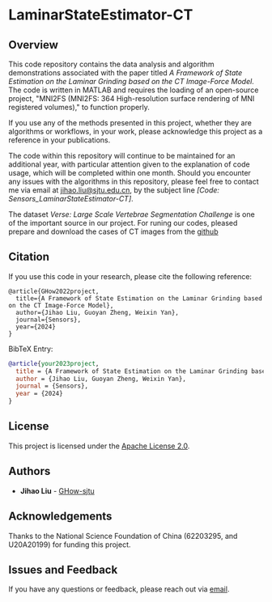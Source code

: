 # LaminarStateEstimator-CT

## Overview
This code repository contains the data analysis and algorithm demonstrations associated with the paper titled *A Framework of State Estimation on the Laminar Grinding based on the CT Image-Force Model*. The code is written in MATLAB and requires the loading of an open-source project, "MNI2FS (MNI2FS: 364 High-resolution surface rendering of MNI registered volumes)," to function properly.

If you use any of the methods presented in this project, whether they are algorithms or workflows, in your work, please acknowledge this project as a reference in your publications.

The code within this repository will continue to be maintained for an additional year, with particular attention given to the explanation of code usage, which will be completed within one month. Should you encounter any issues with the algorithms in this repository, please feel free to contact me via email at jihao.liu@sjtu.edu.cn, by the subject line *[Code: Sensors_LaminarStateEstimator-CT]*.

The dataset *Verse: Large Scale Vertebrae Segmentation Challenge* is one of the important source in our project. For runing our codes, pleased prepare and download the cases of CT images from the [github](https://github.com/anjany/verse)

## Citation
If you use this code in your research, please cite the following reference:
```
@article{GHow2022project,
  title={A Framework of State Estimation on the Laminar Grinding based on the CT Image-Force Model},
  author={Jihao Liu, Guoyan Zheng, Weixin Yan},
  journal={Sensors},
  year={2024}
}
```
BibTeX Entry:
```bibtex
@article{your2023project,
  title = {A Framework of State Estimation on the Laminar Grinding based on the CT Image-Force Model},
  author = {Jihao Liu, Guoyan Zheng, Weixin Yan},
  journal = {Sensors},
  year = {2024}
}
```

## License
This project is licensed under the [Apache License 2.0](LICENSE).

## Authors
- **Jihao Liu** - [GHow-sjtu](https://github.com/GHow-sjtu)

## Acknowledgements
Thanks to the National Science Foundation of China (62203295, and U20A20199) for funding this project.

## Issues and Feedback
If you have any questions or feedback, please reach out via [email](mailto:jihao.liu@sjtu.edu.cn).
